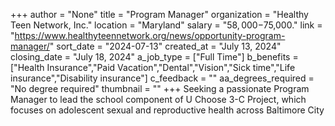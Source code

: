 +++
author = "None"
title = "Program Manager"
organization = "Healthy Teen Network, Inc."
location = "Maryland"
salary = "$58,000-$75,000."
link = "https://www.healthyteennetwork.org/news/opportunity-program-manager/"
sort_date = "2024-07-13"
created_at = "July 13, 2024"
closing_date = "July 18, 2024"
a_job_type = ["Full Time"]
b_benefits = ["Health Insurance","Paid Vacation","Dental","Vision","Sick time","Life insurance","Disability insurance"]
c_feedback = ""
aa_degrees_required = "No degree required"
thumbnail = ""
+++
Seeking a passionate Program Manager to lead the school component of U Choose 3-C Project, which focuses on adolescent sexual and reproductive health across Baltimore City